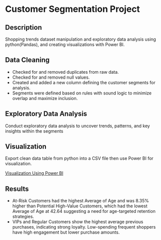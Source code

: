 # Customer Segmentation Project

## Description
Shopping trends dataset manipulation and exploratory data analysis using python(Pandas), and creating visualizations with Power BI. 

<h2>Data Cleaning</h2>

- Checked for and removed duplicates from raw data.
- Checked for and removed null values.
- Created and added a new column defining the customer segments for analysis.
- Segments were defined based on rules with sound logic to minimize overlap and maximize inclusion.

## Exploratory Data Analysis
Conduct exploratory data analysis to uncover trends, patterns, and key insights within the segments

## Visualization
Export clean data table from python into a CSV file then use Power BI for visualization.

[Visualization Using Power BI](https://github.com/ikechisan/Customer-Segmentation-Project/blob/main/shopping%20trends/shopping%20trends.pbix)

## Results
- At-Risk Customers had the highest Average of Age and was 8.35% higher 
than Potential High-Value Customers, which had the lowest Average of 
Age at 42.64 suggesting a need for age-targeted retention strategies.
- VIPs and Regular Customers show the highest average previous 
purchases, indicating strong loyalty. Low-spending frequent shoppers 
have high engagement but lower purchase amounts.
